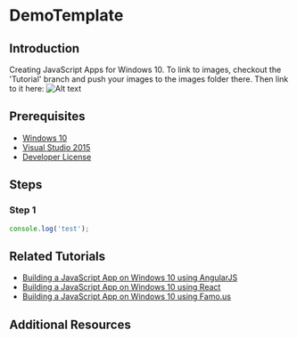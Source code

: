# DemoTemplate

## Introduction
Creating JavaScript Apps for Windows 10.
To link to images, checkout the 'Tutorial' branch and push your images to the images folder there. Then link to it here:
![Alt text](https://raw.githubusercontent.com/alxlu/DemoTemplate/Tutorial/images/SampleImage.png)


## Prerequisites
- [Windows 10](http://windows.microsoft.com/en-us/windows/preview-iso)
- [Visual Studio 2015](https://www.visualstudio.com/en-us/downloads/visual-studio-2015-downloads-vs.aspx)
- [Developer License](https://msdn.microsoft.com/en-us/library/windows/apps/hh974578.aspx)


## Steps

### Step 1
```javascript
console.log('test');
```

## Related Tutorials
- [Building a JavaScript App on Windows 10 using AngularJS](https://bing.com)
- [Building a JavaScript App on Windows 10 using React](https://bing.com)
- [Building a JavaScript App on Windows 10 using Famo.us](https://bing.com)

## Additional Resources
